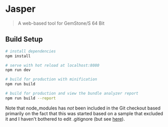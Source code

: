 # Jasper

> A web-based tool for GemStone/S 64 Bit

## Build Setup

``` bash
# install dependencies
npm install

# serve with hot reload at localhost:8080
npm run dev

# build for production with minification
npm run build

# build for production and view the bundle analyzer report
npm run build --report
```

Note that node_modules has *not* been included in the Git checkout based primarily on the fact that this was started based on a sample that excluded it and I haven't bothered to edit .gitignore (but see [here](https://web.archive.org/posts/nodemodules-in-git.html)).